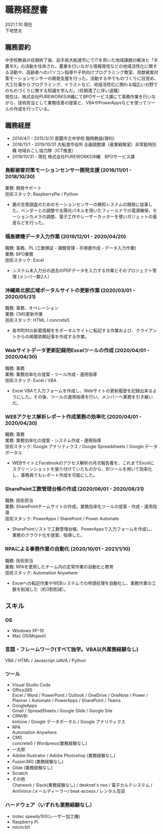 # 職務経歴書
2021.1.10 現在  
下地悠太

## 職務要約

中学校教員の任期終了後、岩手県大船渡市にてITを用いた地域課題の解決と「半農半X」の活動を任命され、農業を行いながら情報発信などの地域活性化に関する活動や、高齢者へのパソコン指導や子供向けプログラミング教室、鳥獣被害対策モーションセンサーの開発支援を行った。活動する中でものづくりに目覚め、大工仕事からプログラミング、イラストなど、地域活性化に関わる幅広い分野でのものづくりに関する知識を学んだ。（任期満了に伴い退職）  
現在は、株式会社PUREWORKS沖縄にてBPOサービス課にて事務作業を行いながら、技術担当として業務改善の提案と、VBAやPowerAppsなどを使ってツールの作成を行っている。

## 職務経歴
* 2014/4/1 - 2015/3/31		那覇市立中学校 臨時教諭(理科)  
* 2016/11/1 - 2019/10/31	大船渡市役所 企画調整課（産業戦略室）非常勤特別職 地域おこし協力隊（ICT推進）  
* 2019/10/31 - 現在		株式会社PUREWORKS沖縄　BPOサービス課

### 鳥獣被害対策モーションセンサー開発支援 (2016/11/01 - 2018/10/30)
 業務: 開発サポート  
 技術スタック:  RaspberryPie / Python  
*	鹿の生態調査のためのモーションセンサーの検知システムの開発に従事した。ベンダーとの調整や太陽光パネルを用いたフィールドでの電源確保、モーションカメラの調整、電子工作やレーザーカッターを使いガジェットの量産などを行った。

### 福島建機データ入力作業 (2019/12/01 - 2020/04/20)
 職務: 事務、PL (工数検証・課題管理・手順書作成・データ入力作業)  
 業務: BPO業務  
 技術スタック:  Excel
 *	システム未入力分の過去のPDFデータを入力する作業とそのプロジェクト管理 (メンバー数2人）	

### 沖縄県北部広域ポータルサイトの更新作業 (2020/03/01 - 2020/05/31)
 職務: 事務、オペレーション  
 業務: CMS更新作業  
 技術スタック:  HTML / concrete5  
 *	各市町村の新着情報ををポータルサイトに転記する作業および、クライアントからの掲載依頼記事を作成する作業。

###	Webサイトデータ更新記録用Excelツールの作成 (2020/04/01 - 2020/04/30)	
 職務: 事務  
 業務: 業務効率化の提案・ツール作成・運用指導  
 技術スタック: Excel / VBA  
*	Excel VBAで入力フォームを作成し、Webサイトの更新履歴を記録出来るようにした。その後、ツールの運用指導を行い、メンバーへ業務を引き継いだ。

###	WEBアクセス解析レポート作成業務の効率化 (2020/04/01 - 2020/04/30)
職務: 事務  
 業務: 業務効率化の提案・システム作成・運用指導  
 技術スタック: Google アナリティクス / Google Spreadsheets / Google データポータル  
*	WEBサイトとFacebookのアクセス解析の月次報告書を、これまでExcelにスクリーンショットを張り付けていたものから、BIツールを用いて効率化し、事務員でもレポート作成を可能にした。

###	SharePoint工数管理台帳の作成 (2020/06/01 - 2020/08/31)
 職務: 技術担当  
 業務: SharePointチームサイトの作成。業務効率化ツールの提案・作成・運用指導  
 技術スタック: PowerApps / SharePoint / Power Automate
 *	SharePointリストで工数管理台帳、PowerAppsで入力フォームを作成し、業務のクラウド化を提案、指導した。
 
 ###	RPAによる事務作業の自動化 (2020/10/01 - 2021/1/10)
 職務: 技術担当  
 業務: RPAを使用したチーム内の定常作業の自動化と教育  
 技術スタック: Automation Anywhere
 *	Excelへの転記作業やWEBシステムでの申請処理を自動化し、事務作業の工数を削減した（約3割削減）。	
 
 
##	スキル

### OS
 * Windows XP-10
 * Mac OS(Mojave)

### ⾔語・フレームワーク(すべて独学。VBA以外業務経験なし)
VBA / HTML / Javascript /JAVA / Python

### ツール
 * Visual Studio Code
 * Office365  
 	Excel / Word / PowerPoint / Outlook / OneDrive / OneNote / Power / Planner / Automate  / PowerApps / SharePoint / Teams
 * GoogleApps  
 	Gmail / SpreadSheets / Google Slide / Google Site
 * CRM/BI  
 	kintone / Google データポータル / Google アナリティクス
 * RPA  
 	Automation Anywhere
 * CMS  
 	concrete5 / Wordpress(業務経験なし)
 * 一太郎
 * Adobe Illustrator / Adobe Photoshop (業務経験なし)
 * Fusion360 (業務経験なし)
 * Glide (業務経験なし)
 * Scratch
 * その他  
  Chatwork / Slack(業務経験なし) / desknet's neo / 電子カルテシステム / AmiVoice /メールディーラー/ beat-access / レンタル百貨
### ハードウェア（いずれも業務経験なし）
 * trotec speedy100(レーザー加工機)
 * Raspberry Pi
 * micro:bit
